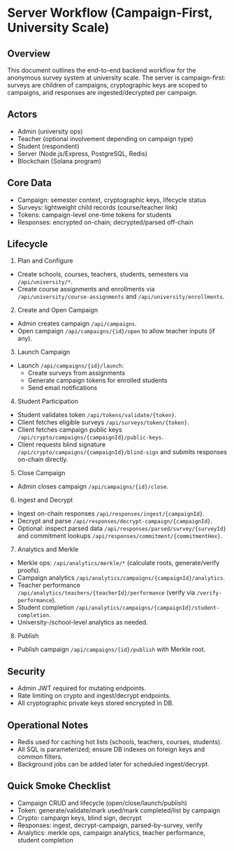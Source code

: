 # Server Workflow (Campaign-First, University Scale)

## Overview
This document outlines the end-to-end backend workflow for the anonymous survey system at university scale. The server is campaign-first: surveys are children of campaigns, cryptographic keys are scoped to campaigns, and responses are ingested/decrypted per campaign.

## Actors
- Admin (university ops)
- Teacher (optional involvement depending on campaign type)
- Student (respondent)
- Server (Node.js/Express, PostgreSQL, Redis)
- Blockchain (Solana program)

## Core Data
- Campaign: semester context, cryptographic keys, lifecycle status
- Surveys: lightweight child records (course/teacher link)
- Tokens: campaign-level one-time tokens for students
- Responses: encrypted on-chain; decrypted/parsed off-chain

## Lifecycle

1) Plan and Configure
- Create schools, courses, teachers, students, semesters via `/api/university/*`.
- Create course assignments and enrollments via `/api/university/course-assignments` and `/api/university/enrollments`.

2) Create and Open Campaign
- Admin creates campaign `/api/campaigns`.
- Open campaign `/api/campaigns/{id}/open` to allow teacher inputs (if any).

3) Launch Campaign
- Launch `/api/campaigns/{id}/launch`:
  - Create surveys from assignments
  - Generate campaign tokens for enrolled students
  - Send email notifications

4) Student Participation
- Student validates token `/api/tokens/validate/{token}`.
- Client fetches eligible surveys `/api/surveys/token/{token}`.
- Client fetches campaign public keys `/api/crypto/campaigns/{campaignId}/public-keys`.
- Client requests blind signature `/api/crypto/campaigns/{campaignId}/blind-sign` and submits responses on-chain directly.

5) Close Campaign
- Admin closes campaign `/api/campaigns/{id}/close`.

6) Ingest and Decrypt
- Ingest on-chain responses `/api/responses/ingest/{campaignId}`.
- Decrypt and parse `/api/responses/decrypt-campaign/{campaignId}`.
- Optional: inspect parsed data `/api/responses/parsed/survey/{surveyId}` and commitment lookups `/api/responses/commitment/{commitmentHex}`.

7) Analytics and Merkle
- Merkle ops: `/api/analytics/merkle/*` (calculate roots, generate/verify proofs).
- Campaign analytics `/api/analytics/campaigns/{campaignId}/analytics`.
- Teacher performance `/api/analytics/teachers/{teacherId}/performance` (verify via `/verify-performance`).
- Student completion `/api/analytics/campaigns/{campaignId}/student-completion`.
- University-/school-level analytics as needed.

8) Publish
- Publish campaign `/api/campaigns/{id}/publish` with Merkle root.

## Security
- Admin JWT required for mutating endpoints.
- Rate limiting on crypto and ingest/decrypt endpoints.
- All cryptographic private keys stored encrypted in DB.

## Operational Notes
- Redis used for caching hot lists (schools, teachers, courses, students).
- All SQL is parameterized; ensure DB indexes on foreign keys and common filters.
- Background jobs can be added later for scheduled ingest/decrypt.

## Quick Smoke Checklist
- Campaign CRUD and lifecycle (open/close/launch/publish)
- Token: generate/validate/mark used/mark completed/list by campaign
- Crypto: campaign keys, blind sign, decrypt
- Responses: ingest, decrypt-campaign, parsed-by-survey, verify
- Analytics: merkle ops, campaign analytics, teacher performance, student completion
